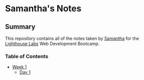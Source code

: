 # Samantha's Notes

## Summary

This repository contains all of the notes taken by [Samantha](https://github.com/samanthakania) for the [Lighthouse Labs](https://lighthouselabs.ca) Web Development Bootcamp.

### Table of Contents
* [Week 1](/Week_1)
  * [Day 1](/Week_1/Day_1)
